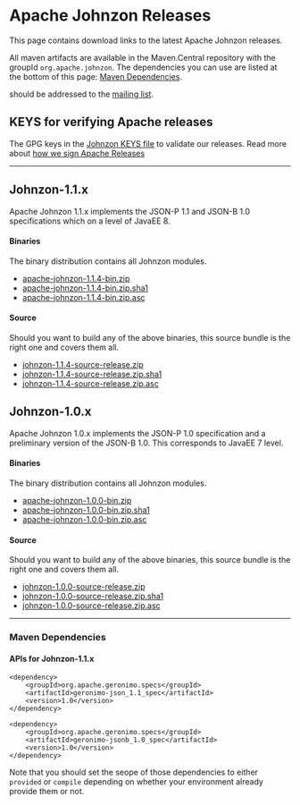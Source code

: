 <!---
Licensed to the Apache Software Foundation (ASF) under one
or more contributor license agreements.  See the NOTICE file
distributed with this work for additional information
regarding copyright ownership.  The ASF licenses this file
to you under the Apache License, Version 2.0 (the
"License"); you may not use this file except in compliance
with the License.  You may obtain a copy of the License at

  http://www.apache.org/licenses/LICENSE-2.0

Unless required by applicable law or agreed to in writing,
software distributed under the License is distributed on an
"AS IS" BASIS, WITHOUT WARRANTIES OR CONDITIONS OF ANY
KIND, either express or implied.  See the License for the
specific language governing permissions and limitations
under the License.
-->
# Apache Johnzon Releases

This page contains download links to the latest Apache Johnzon releases.

All maven artifacts are available in the Maven.Central repository with the groupId ``org.apache.johnzon``. 
The dependencies you can use are listed at the bottom of this page: [Maven Dependencies](#Maven_Dependencies).


should be addressed to the [mailing list](http://johnzon.apache.org/mail-lists.html).

## KEYS for verifying Apache releases

The GPG keys in the [Johnzon KEYS file](http://www.apache.org/dist/johnzon/KEYS) to validate our releases.
Read more about [how we sign Apache Releases](http://www.apache.org/info/verification.html)


----------

## Johnzon-1.1.x

Apache Johnzon 1.1.x implements the JSON-P 1.1 and JSON-B 1.0 specifications which on a level of JavaEE 8.

#### Binaries
The binary distribution contains all Johnzon modules.

* [apache-johnzon-1.1.4-bin.zip](https://www.apache.org/dyn/closer.lua/johnzon/johnzon-1.1.4/apache-johnzon-1.1.4-bin.zip)
* [apache-johnzon-1.1.4-bin.zip.sha1](https://www.apache.org/dist/johnzon/johnzon-1.1.4/apache-johnzon-1.1.4-bin.zip.sha1)
* [apache-johnzon-1.1.4-bin.zip.asc](https://www.apache.org/dist/johnzon/johnzon-1.1.4/apache-johnzon-1.1.4-bin.zip.asc)

#### Source
Should you want to build any of the above binaries, this source bundle is the right one and covers them all.

* [johnzon-1.1.4-source-release.zip](https://www.apache.org/dyn/closer.lua/johnzon/johnzon-1.1.4/johnzon-1.1.4-source-release.zip)
* [johnzon-1.1.4-source-release.zip.sha1](https://www.apache.org/dist/johnzon/johnzon-1.1.4/johnzon-1.1.4-source-release.zip.sha1)
* [johnzon-1.1.4-source-release.zip.asc](https://www.apache.org/dist/johnzon/johnzon-1.1.4/johnzon-1.1.4-source-release.zip.asc)


## Johnzon-1.0.x

Apache Johnzon 1.0.x implements the JSON-P 1.0 specification and a preliminary version of the JSON-B 1.0.
This corresponds to JavaEE 7 level.

#### Binaries
The binary distribution contains all Johnzon modules.

* [apache-johnzon-1.0.0-bin.zip](https://www.apache.org/dyn/closer.lua/johnzon/johnzon-1.0.0/apache-johnzon-1.0.0-bin.zip)
* [apache-johnzon-1.0.0-bin.zip.sha1](https://www.apache.org/dist/johnzon/johnzon-1.0.0/apache-johnzon-1.0.0-bin.zip.sha1)
* [apache-johnzon-1.0.0-bin.zip.asc](https://www.apache.org/dist/johnzon/johnzon-1.0.0/apache-johnzon-1.0.0-bin.zip.asc)

#### Source
Should you want to build any of the above binaries, this source bundle is the right one and covers them all.

* [johnzon-1.0.0-source-release.zip](https://www.apache.org/dyn/closer.lua/johnzon/johnzon-1.0.0/johnzon-1.0.0-source-release.zip)
* [johnzon-1.0.0-source-release.zip.sha1](https://www.apache.org/dist/johnzon/johnzon-1.0.0/johnzon-1.0.0-source-release.zip.sha1)
* [johnzon-1.0.0-source-release.zip.asc](https://www.apache.org/dist/johnzon/johnzon-1.0.0/johnzon-1.0.0-source-release.zip.asc)

-------

### Maven Dependencies

#### APIs for Johnzon-1.1.x

    <dependency>
        <groupId>org.apache.geronimo.specs</groupId>
        <artifactId>geronimo-json_1.1_spec</artifactId>
        <version>1.0</version>
    </dependency>

    <dependency>
        <groupId>org.apache.geronimo.specs</groupId>
        <artifactId>geronimo-jsonb_1.0_spec</artifactId>
        <version>1.0</version>
    </dependency>

Note that you should set the seope of those dependencies to either `provided` or `compile` depending on whether your environment already provide them or not.
